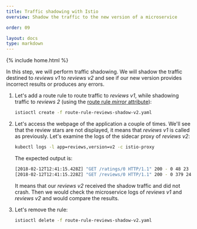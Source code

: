 ```yaml
---
title: Traffic shadowing with Istio
overview: Shadow the traffic to the new version of a microservice

order: 09

layout: docs
type: markdown
---
```

{% include home.html %}

In this step, we will perform traffic shadowing. We will shadow the traffic destined to _reviews v1_ to _reviews v2_ and see if our new version provides incorrect results or produces any errors.

1. Let's add a route rule to route traffic to _reviews v1_, while shadowing traffic to _reviews 2_ (using the [route rule _mirror_ attribute]({{home}}/docs/reference/config/istio.routing.v1alpha1.html#RouteRule)):
   ```bash
   istioctl create -f route-rule-reviews-shadow-v2.yaml  
   ```

2. Let's access the webpage of the application a couple of times. We'll see that the review stars are not displayed, it means that _reviews v1_ is called as previously. Let's examine the logs of the sidecar proxy of _reviews v2_:
   ```bash
   kubectl logs -l app=reviews,version=v2 -c istio-proxy
   ```
   The expected output is:
   ```bash
   [2018-02-12T12:41:15.428Z] "GET /ratings/0 HTTP/1.1" 200 - 0 48 23 22 "-" "Apache-CXF/3.1.14" "3a17f766-1077-99ab-bb8a-5b3808642ff2" "ratings:9080" "172.30.174.69:9080"
   [2018-02-12T12:41:15.228Z] "GET /reviews/0 HTTP/1.1" 200 - 0 379 240 223 "172.30.30.8" "python-requests/2.18.4" "3a17f766-1077-99ab-bb8a-5b3808642ff2" "reviews:9080-shadow" "127.0.0.1:9080"
   ```

   It means that our _reviews v2_ received the shadow traffic and did not crash. Then we would check the microservice logs of _reviews v1_ and _reviews v2_ and would compare the results.

3. Let's remove the rule:
   ```bash
   istioctl delete -f route-rule-reviews-shadow-v2.yaml
   ```
